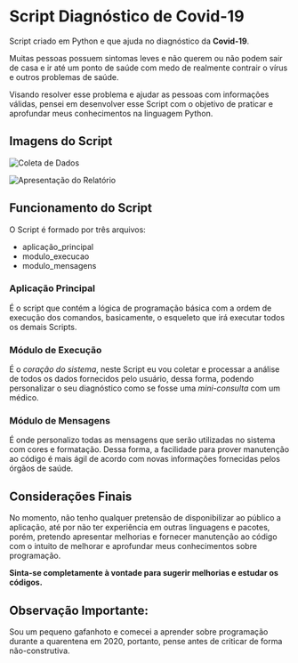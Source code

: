 # Script Diagnóstico de Covid-19

Script criado em Python e que ajuda no diagnóstico da **Covid-19**.

Muitas pessoas possuem sintomas leves e não querem ou não podem sair de casa e ir até um ponto de saúde com medo de realmente contrair o vírus e outros problemas de saúde.

Visando resolver esse problema e ajudar as pessoas com informações válidas, pensei em desenvolver esse Script com o objetivo de praticar e aprofundar meus conhecimentos na linguagem Python.

## Imagens do Script

![Coleta de Dados](https://i.imgur.com/8lDM9dO.png)

![Apresentação do Relatório](https://i.imgur.com/gcYPGsJ.png)

## Funcionamento do Script

O Script é formado por três arquivos:

* aplicação_principal
* modulo_execucao
* modulo_mensagens

### Aplicação Principal

É o script que contém a lógica de programação básica com a ordem de execução dos comandos, basicamente, o esqueleto que irá executar todos os demais Scripts.

### Módulo de Execução

É o *coração do sistema*, neste Script eu vou coletar e processar a análise de todos os dados fornecidos pelo usuário, dessa forma, podendo personalizar o seu diagnóstico como se fosse uma *mini-consulta* com um médico.

### Módulo de Mensagens

É onde personalizo todas as mensagens que serão utilizadas no sistema com cores e formatação. Dessa forma, a facilidade para prover manutenção ao código é mais ágil de acordo com novas informações fornecidas pelos órgãos de saúde.

## Considerações Finais

No momento, não tenho qualquer pretensão de disponibilizar ao público a aplicação, até por não ter experiência em outras linguagens e pacotes, porém, pretendo apresentar melhorias e fornecer manutenção ao código com o intuito de melhorar e aprofundar meus conhecimentos sobre programação.

**Sinta-se completamente à vontade para sugerir melhorias e estudar os códigos.**

## Observação Importante:

Sou um pequeno gafanhoto e comecei a aprender sobre programação durante a quarentena em 2020, portanto, pense antes de criticar de forma não-construtiva.
